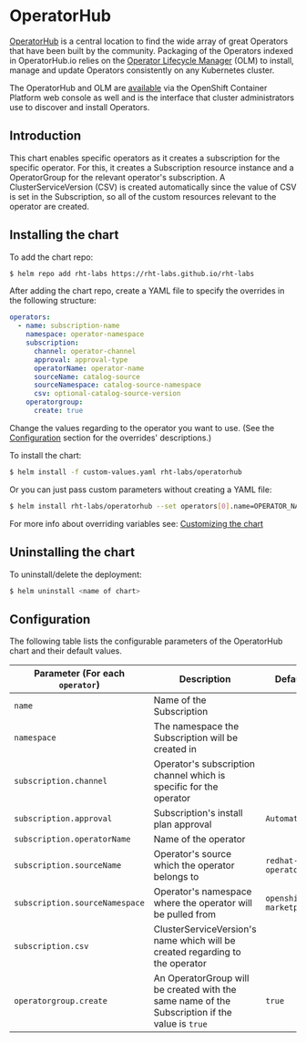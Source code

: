 
# OperatorHub

[OperatorHub](https://operatorhub.io/) is a central location to find the wide array of great Operators that have been built by the community. Packaging of the Operators indexed in OperatorHub.io relies on the  [Operator Lifecycle Manager](https://github.com/operator-framework/operator-lifecycle-manager) (OLM) to install, manage and update Operators consistently on any Kubernetes cluster.

The OperatorHub and OLM are [available](https://docs.openshift.com/container-platform/4.3/operators/olm-understanding-operatorhub.html) via the OpenShift Container Platform web console as well and is the interface that cluster administrators use to discover and install Operators.

## Introduction

This chart enables specific operators as it creates a subscription for the specific operator. For this, it creates a Subscription resource instance and a OperatorGroup for the relevant operator's subscription. A ClusterServiceVersion (CSV) is created automatically since the value of CSV is set in the Subscription, so all of the custom resources relevant to the operator are created.


## Installing the chart

To add the chart repo:

```bash
$ helm repo add rht-labs https://rht-labs.github.io/rht-labs
```
After adding the chart repo, create a YAML file to specify the overrides in the following structure:

```yaml
operators:
  - name: subscription-name
    namespace: operator-namespace
    subscription:
      channel: operator-channel
      approval: approval-type
      operatorName: operator-name
      sourceName: catalog-source
      sourceNamespace: catalog-source-namespace
      csv: optional-catalog-source-version
    operatorgroup:
      create: true
```

Change the values regarding to the operator you want to use. (See the [Configuration](#Configuration) section for the overrides' descriptions.)

To install the chart:

```bash
$ helm install -f custom-values.yaml rht-labs/operatorhub
```
Or you can just pass custom parameters without creating a YAML file:

```bash
$ helm install rht-labs/operatorhub --set operators[0].name=OPERATOR_NAME,operators[0].namespace=OPERATOR_NAMESPACE ... (set all the mandatory variables)
```
For more info about overriding variables see: [Customizing the chart](https://helm.sh/docs/intro/using_helm/#customizing-the-chart-before-installing)

## Uninstalling the chart

To uninstall/delete the deployment:

```bash
$ helm uninstall <name of chart>
```

## Configuration

The following table lists the configurable parameters of the OperatorHub chart and their default values.

| Parameter (For each `operator`)                             | Description                                                                  | Default                                        |
| ------------------------------------- | ---------------------------------------------------------------------------- | ---------------------------------------------- |
| `name`                        | Name of the Subscription                                                  |                                          |
| `namespace`                        | The namespace the Subscription will be created in                                                 |                                        |
| `subscription.channel`                        | Operator's subscription channel which is specific for the operator                                                 |                                        |
| `subscription.approval`                        | Subscription's install plan approval                                                | `Automatic`                                          |
| `subscription.operatorName`                        | Name of the operator                                                  |                                           |
| `subscription.sourceName`                        | Operator's source which the operator belongs to                                                | `redhat-operators`                                          |
| `subscription.sourceNamespace`                        | Operator's namespace where the operator will be pulled from                                                  | `openshift-marketplace`                                          |
| `subscription.csv`                        | ClusterServiceVersion's name which will be created regarding to the operator                                                  |                                         |
| `operatorgroup.create`                        | An OperatorGroup will be created with the same name of the Subscription if the value is `true`                                                  | `true`                                          |